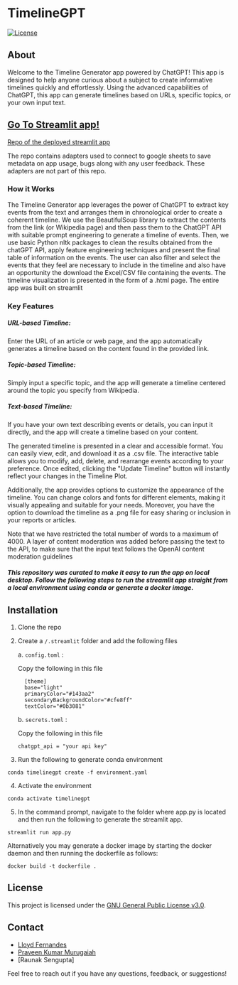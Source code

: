 # TimelineGPT

[![License](https://img.shields.io/badge/License-GPL-blue.svg)](LICENSE)

## About
Welcome to the Timeline Generator app powered by ChatGPT!
This app is designed to help anyone curious about a subject to create informative timelines quickly and effortlessly. Using the advanced capabilities of ChatGPT, this app can generate timelines based on URLs, specific topics, or your own input text.

## [Go To Streamlit app!](timelinegpt.streamlit.app)
 [Repo of the deployed streamlit app](https://github.com/praveen-kumar-data-science/timelineGen)
 
The repo contains adapters used to connect to google sheets to save metadata on app usage, bugs along with any user feedback. These adapters are not part of this repo.

### How it Works
The Timeline Generator app leverages the power of ChatGPT to extract key events from the text and arranges them in chronological order to create a coherent timeline.
We use the BeautifulSoup library to extract the contents from the link (or Wikipedia page) and then pass them to the ChatGPT API with suitable prompt engineering to generate a timeline of events. Then, we use basic Python nltk packages to clean the results obtained from the chatGPT API, apply feature engineering techniques and present the final table of information on the events.
The user can also filter and select the events that they feel are necessary to include in the timeline and also have an opportunity the download the Excel/CSV file containing the events. The timeline visualization is presented in the form of a .html page.
The entire app was built on streamlit

### Key Features
##### URL-based Timeline: 
Enter the URL of an article or web page, and the app automatically generates a timeline based on the content found in the provided link.

##### Topic-based Timeline: 
Simply input a specific topic, and the app will generate a timeline centered around the topic you specify from Wikipedia.

##### Text-based Timeline: 
If you have your own text describing events or details, you can input it directly, and the app will create a timeline based on your content.

The generated timeline is presented in a clear and accessible format. You can easily view, edit, and download it as a .csv file. The interactive table allows you to modify, add, delete, and rearrange events according to your preference. Once edited, clicking the "Update Timeline" button will instantly reflect your changes in the Timeline Plot.

Additionally, the app provides options to customize the appearance of the timeline. You can change colors and fonts for different elements, making it visually appealing and suitable for your needs. Moreover, you have the option to download the timeline as a .png file for easy sharing or inclusion in your reports or articles.

Note that we have restricted the total number of words to a maximum of 4000. A layer of content moderation was added before passing the text to the API, to make sure that the input text follows the OpenAI content moderation guidelines

##### This repository was curated to make it easy to run the app on local desktop. Follow the following steps to run the streamlit app straight from a local environment using conda or generate a docker image.

## Installation
1. Clone the repo
2. Create a ```/.streamlit``` folder and add the following files

   a. ```config.toml``` :

   Copy the following in this file
    ```
      [theme]
      base="light"
      primaryColor="#143aa2"
      secondaryBackgroundColor="#cfe8ff"
      textColor="#0b3081"
      ```
    
    b. ```secrets.toml``` :

   Copy the following in this file
    ```
    chatgpt_api = "your api key"
    ```

3. Run the following to generate conda environment
 ```
conda timelinegpt create -f environment.yaml
```
4. Activate the environment
```
conda activate timelinegpt
``` 
5. In the command prompt, navigate to the folder where app.py is located and then run the following to generate the streamlit app.
```
streamlit run app.py
```


Alternatively you may generate a docker image by starting the docker daemon and then running the dockerfile as follows:
```
docker build -t dockerfile .
```


## License

This project is licensed under the [GNU General Public License v3.0](LICENSE).

## Contact

- [Lloyd Fernandes](https://github.com/lloydf96)
- [Praveen Kumar Murugaiah](https://github.com/praveen-kumar-data-science)
- [Raunak Sengupta]

Feel free to reach out if you have any questions, feedback, or suggestions!
